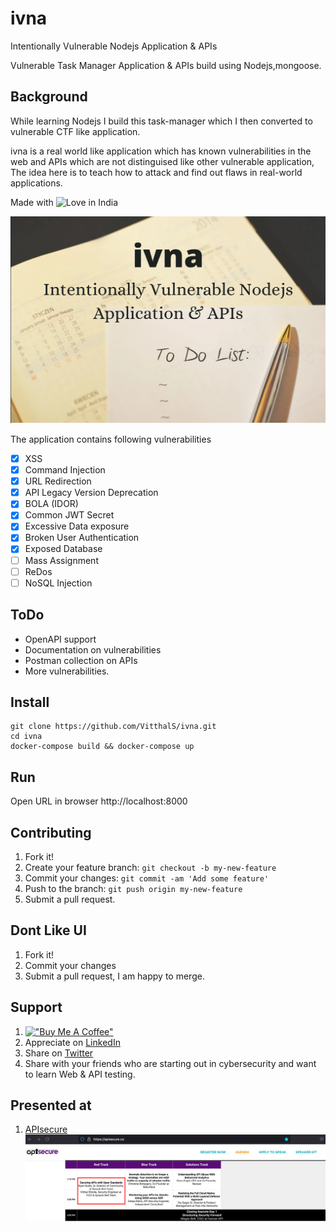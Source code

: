 # ivna
Intentionally Vulnerable Nodejs Application & APIs

Vulnerable Task Manager Application &amp; APIs build using Nodejs,mongoose.


## Background
While learning Nodejs I build this task-manager which I then converted to vulnerable CTF like application.

ivna is a real world like application which has known vulnerabilities in the web and APIs which are not distinguised like other vulnerable application, The idea here is to teach how to attack and find out flaws in real-world applications.

Made with ![Love](https://cloud.githubusercontent.com/assets/4301109/16754758/82e3a63c-4813-11e6-9430-6015d98aeaab.png) in India

 ![alt text](public/img/back.jpeg)
 

The application contains following vulnerabilities

- [x] XSS
- [x] Command Injection
- [x] URL Redirection
- [x] API Legacy Version Deprecation
- [x] BOLA (IDOR)
- [x] Common JWT Secret
- [x] Excessive Data exposure
- [x] Broken User Authentication
- [x] Exposed Database
- [ ] Mass Assignment
- [ ] ReDos
- [ ] NoSQL Injection

## ToDo

- OpenAPI support
- Documentation on vulnerabilities
- Postman collection on APIs
- More vulnerabilities.


## Install

    git clone https://github.com/VitthalS/ivna.git
    cd ivna
    docker-compose build && docker-compose up
    
## Run
   Open URL in browser 
        http://localhost:8000



## Contributing

1. Fork it!
2. Create your feature branch: `git checkout -b my-new-feature`
3. Commit your changes: `git commit -am 'Add some feature'`
4. Push to the branch: `git push origin my-new-feature`
5. Submit a pull request.

## Dont Like UI

1. Fork it!
2. Commit your changes
3. Submit a pull request, I am happy to merge.


## Support

1. [!["Buy Me A Coffee"](https://www.buymeacoffee.com/assets/img/custom_images/orange_img.png)](https://www.buymeacoffee.com/VitthalS)
2. Appreciate on [LinkedIn](https://www.linkedin.com/in/vitthals/)
3. Share on [Twitter](https://twitter.com/0_1VitthalS/)
4. Share with your friends who are starting out in cybersecurity and want to learn Web & API testing.


## Presented at

1. [APIsecure](https://apisecure.co/)
 ![alt text](public/img/2022-04-09_17-48.png)

